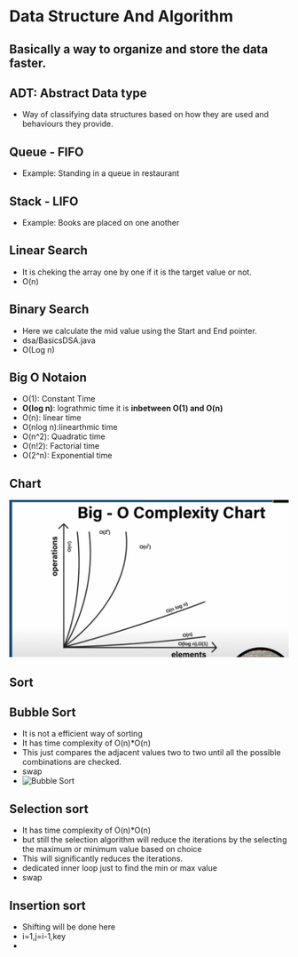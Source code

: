 # Data Structure And Algorithm

## Basically a way to organize and store the data faster.

## ADT: Abstract Data type
- Way of classifying data structures based on how they are used and behaviours they provide.

## Queue - FIFO
- Example: Standing in a queue in restaurant

## Stack - LIFO
- Example: Books are placed on one another

## Linear Search
- It is cheking the array one by one if it is the target value or not.
- O(n)

## Binary Search
- Here we calculate the mid value using the Start and End pointer.
- dsa/BasicsDSA.java
- O(Log n)

## Big O Notaion
- O(1): Constant Time
- **O(log n)**: lograthmic time it is **inbetween O(1) and O(n)**
- O(n): linear time
- O(nlog n):linearthmic time
- O(n^2): Quadratic time
- O(n!2): Factorial time
- O(2^n): Exponential time

## Chart 
![Chart](images/BIGO.png)

## Sort

## Bubble Sort
- It is not a efficient way of sorting 
- It has time complexity of O(n)*O(n)
- This just compares the adjacent values two to two until all the possible combinations are checked.
- swap
- ![Bubble Sort](images/bubblesort.png)

## Selection sort
- It has time complexity of O(n)*O(n)
- but still the selection algorithm will reduce the iterations by the selecting the maximum or minimum value based on choice
- This will significantly reduces the iterations.
- dedicated inner loop just to find the min or max value
- swap

## Insertion sort
- Shifting will be done here 
- i=1,j=i-1,key
- 
